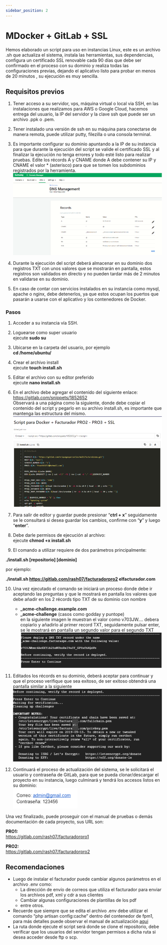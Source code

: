 ```yaml
---
sidebar_position: 2
---
```


# MDocker + GitLab + SSL

Hemos elaborado un script para uso en instancias Linux, este es un archivo .sh que actualiza el sistema, instala las herramientas, sus dependencias, configura un certificado SSL renovable cada 90 días que debe ser confirmado en el proceso con su dominio y realiza todas las configuraciones previas, dejando el aplicativo listo para probar en menos de 20 minutos , su ejecución es muy sencilla.

## Requisitos previos

1. Tener acceso a su servidor, vps, máquina virtual o local via SSH, en las instalaciones que realizamos para AWS o Google Cloud, hacemos entrega del usuario, la IP del servidor y la clave ssh que puede ser un archivo .ppk o .pem.

2. Tener instalado una versión de ssh en su máquina para conectarse de manera remota, puede utilizar putty, filezilla o una consola terminal.

3. Es importante configurar su dominio apuntando a la IP de su instancia para que durante la ejecución del script se valide el certificado SSL y al finalizar la ejecución no tenga errores y todo esté listo para realizar pruebas. Edite los récords A y CNAME donde A debe contener su IP y CNAME el valor * (asterisco) para que se tomen los subdominios registrados por la herramienta.  
![Alt text](image-5.png)

4. Durante la ejecución del script deberá almacenar en su dominio dos registros TXT con unos valores que se mostrarán en pantalla, estos registros son validados en directo y no pueden tardar más de 2 minutos en validarse en su dominio.

5. En caso de contar con servicios instalados en su instancia como mysql, apache o nginx, debe detenerlos, ya que estos ocupan los puertos que pasarán a usarse con el aplicativo y los contenedores de Docker.

### Pasos

1. Acceder a su instancia vía SSH.

2. Loguearse como super usuario  
ejecute **sudo su**

3. Ubicarse en la carpeta del usuario, por ejemplo  
**cd /home/ubuntu/**

4. Crear el archivo install  
ejecute **touch install.sh**

5. Editar el archivo con su editor preferido  
ejecute **nano install.sh**

6. En el archivo debe agregar el contenido del siguiente enlace:  
https://gitlab.com/snippets/1852652  
Observará a una página como la siguiente, donde debe copiar el contenido del script y pegarlo en su archivo install.sh, es importante que mantenga las estructura del mismo.  
![Alt text](image-6.png)


7. Para salir de editor y guardar puede presionar “**ctrl + x**” seguidamente se le consultará si desea guardar los cambios, confirme con “**y**” y luego “**enter**”.

8. Debe darle permisos de ejecución al archivo:  
ejecute **chmod +x install.sh**

9. El comando a utilizar requiere de dos parámetros principalmente:  

**./install.sh [repositorio] [dominio]**  

por ejemplo:  

**./install.sh https://gitlab.com/rash07/facturadorpro2 elfacturador.com**

10. Una vez ejecutado el comando se iniciará un proceso donde debe ir aceptando las preguntas y que le mostrará en pantalla los valores que debe añadir en los 2 récords tipo TXT de su dominio con nombre
     - **_acme-challenge.example.com**
     - **_acme-challenge** (casos como godday y puntope)    
en la siguiente imagen le muestran el valor como v703JW.... debera copiarlo y añadirlo al primer record TXT, seguidamente pulsar enter, se le mostrará en pantalla un segundo valor para el segundo TXT  
![Alt text](image-7.png)

11. Editados los récords en su dominio, deberá aceptar para continuar y que el proceso verifique que sea exitoso, de ser exitoso obtendrá una pantalla similar a la siguiente  
![Alt text](image-8.png)

12. Continuará el proceso de actualización del sistema, se le solicitará el usuario y contraseña de GitLab, para que se pueda clonar/descargar el proyecto en su instancia, luego culminará y tendrá los accesos listos en su dominio:  
![Alt text](image-10.png)

Una vez finalizado, puede proseguir con el manual de pruebas o demás documentación de cada proyecto, sus URL son:  

**PRO1:**  
https://gitlab.com/rash07/facturadorpro1

**PRO2:**  
https://gitlab.com/rash07/facturadorpro2


## Recomendaciones

- Luego de instalar el facturador puede cambiar algunos parámetros en el archivo .env como:
     - La dirección de envío de correos que utiliza el facturador para enviar los archivos pdf, xml y cdr a sus clientes
     - Cambiar algunas configuraciones de plantillas de los pdf
     - entre otros.
- Recuerde que siempre que se edita el archivo .env debe utilizar el comando “php artisan config:cache” dentro del contenedor de fpm1, para más detalles puede observar el manual de actualización [aqui](https://docs.google.com/document/d/11PI1a9yjCPfH9CCuWmJSrdj1V8IEUffqurqvdkw29co/edit?usp=sharing)
- La ruta donde ejecute el script será donde se clone el repositorio, debe verificar que los usuarios del servidor tengan permisos a dicha ruta si desea acceder desde ftp o scp.
